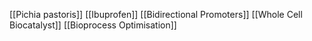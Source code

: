 [[Pichia pastoris]]
[[Ibuprofen]]
[[Bidirectional Promoters]]
[[Whole Cell Biocatalyst]]
[[Bioprocess Optimisation]]
